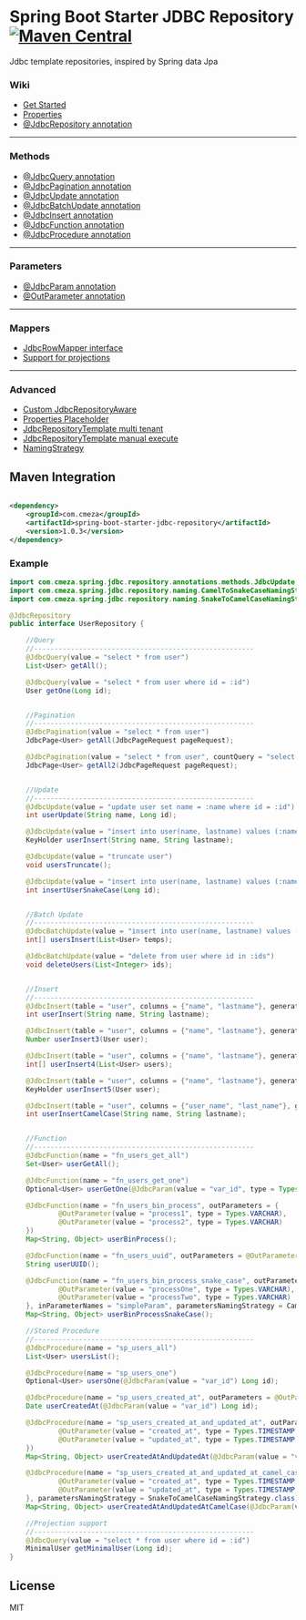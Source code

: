 # Spring Boot Starter JDBC Repository [![Maven Central](https://maven-badges.herokuapp.com/maven-central/com.cmeza/spring-boot-starter-jdbc-repository/badge.svg)](https://maven-badges.herokuapp.com/maven-central/com.cmeza/spring-boot-starter-jdbc-repository)

Jdbc template repositories, inspired by Spring data Jpa

### Wiki ##

* [Get Started](https://github.com/cmeza20/spring-boot-starter-jdbc-repository/wiki/Get-Started)
* [Properties](https://github.com/cmeza20/spring-boot-starter-jdbc-repository/wiki/Properties)
* [@JdbcRepository annotation](https://github.com/cmeza20/spring-boot-starter-jdbc-repository/wiki/@JdbcRepository-annotation)

***

### Methods
* [@JdbcQuery annotation](https://github.com/cmeza20/spring-boot-starter-jdbc-repository/wiki/@JdbcQuery-annotation)
* [@JdbcPagination annotation](https://github.com/cmeza20/spring-boot-starter-jdbc-repository/wiki/@JdbcPagination-annotation)
* [@JdbcUpdate annotation](https://github.com/cmeza20/spring-boot-starter-jdbc-repository/wiki/@JdbcUpdate-annotation)
* [@JdbcBatchUpdate annotation](https://github.com/cmeza20/spring-boot-starter-jdbc-repository/wiki/@JdbcBatchUpdate-annotation)
* [@JdbcInsert annotation](https://github.com/cmeza20/spring-boot-starter-jdbc-repository/wiki/@JdbcInsert-annotation)
* [@JdbcFunction annotation](https://github.com/cmeza20/spring-boot-starter-jdbc-repository/wiki/@JdbcFunction-annotation)
* [@JdbcProcedure annotation](https://github.com/cmeza20/spring-boot-starter-jdbc-repository/wiki/@JdbcProcedure-annotation)

***

### Parameters
* [@JdbcParam annotation](https://github.com/cmeza20/spring-boot-starter-jdbc-repository/wiki/@JdbcParam-annotation)
* [@OutParameter annotation](https://github.com/cmeza20/spring-boot-starter-jdbc-repository/wiki/@OutParameter-annotation)

***
### Mappers
* [JdbcRowMapper interface](https://github.com/cmeza20/spring-boot-starter-jdbc-repository/wiki/JdbcRowMapper)
* [Support for projections](https://github.com/cmeza20/spring-boot-starter-jdbc-repository/wiki/projections-support)

***
### Advanced
* [Custom JdbcRepositoryAware](https://github.com/cmeza20/spring-boot-starter-jdbc-repository/wiki/JdbcRepositoryAware)
* [Properties Placeholder](https://github.com/cmeza20/spring-boot-starter-jdbc-repository/wiki/Properties-Placeholder)
* [JdbcRepositoryTemplate multi tenant](https://github.com/cmeza20/spring-boot-starter-jdbc-repository/wiki/JdbcRepositoryTemplate-multi-tenant)
* [JdbcRepositoryTemplate manual execute](https://github.com/cmeza20/spring-boot-starter-jdbc-repository/wiki/JdbcRepositoryTemplate)
* [NamingStrategy](https://github.com/cmeza20/spring-boot-starter-jdbc-repository/wiki/NamingStrategy)


## Maven Integration ##

```xml

<dependency>
    <groupId>com.cmeza</groupId>
    <artifactId>spring-boot-starter-jdbc-repository</artifactId>
    <version>1.0.3</version>
</dependency>
```

### Example

```java
import com.cmeza.spring.jdbc.repository.annotations.methods.JdbcUpdate;
import com.cmeza.spring.jdbc.repository.naming.CamelToSnakeCaseNamingStrategy;
import com.cmeza.spring.jdbc.repository.naming.SnakeToCamelCaseNamingStrategy;

@JdbcRepository
public interface UserRepository {

    //Query
    //------------------------------------------------------
    @JdbcQuery(value = "select * from user")
    List<User> getAll();

    @JdbcQuery(value = "select * from user where id = :id")
    User getOne(Long id);


    //Pagination
    //------------------------------------------------------
    @JdbcPagination(value = "select * from user")
    JdbcPage<User> getAll(JdbcPageRequest pageRequest);

    @JdbcPagination(value = "select * from user", countQuery = "select count(1) from user")
    JdbcPage<User> getAll2(JdbcPageRequest pageRequest);


    //Update
    //------------------------------------------------------
    @JdbcUpdate(value = "update user set name = :name where id = :id")
    int userUpdate(String name, Long id);

    @JdbcUpdate(value = "insert into user(name, lastname) values (:name, :lastname)", keyColumnNames = "id")
    KeyHolder userInsert(String name, String lastname);

    @JdbcUpdate(value = "truncate user")
    void usersTruncate();

    @JdbcUpdate(value = "insert into user(name, lastname) values (:name, :lastname)", keyColumnNames = "userId", columnsNamingStrategy = CamelToSnakeCaseNamingStrategy.class)
    int insertUserSnakeCase(Long id);


    //Batch Update
    //------------------------------------------------------
    @JdbcBatchUpdate(value = "insert into user(name, lastname) values (:name, :lastname)")
    int[] usersInsert(List<User> temps);

    @JdbcBatchUpdate(value = "delete from user where id in :ids")
    void deleteUsers(List<Integer> ids);


    //Insert
    //------------------------------------------------------
    @JdbcInsert(table = "user", columns = {"name", "lastname"}, generatedKeyColumns = "id")
    int userInsert(String name, String lastname);

    @JdbcInsert(table = "user", columns = {"name", "lastname"}, generatedKeyColumns = "id")
    Number userInsert3(User user);

    @JdbcInsert(table = "user", columns = {"name", "lastname"}, generatedKeyColumns = "id")
    int[] userInsert4(List<User> users);

    @JdbcInsert(table = "user", columns = {"name", "lastname"}, generatedKeyColumns = "id")
    KeyHolder userInsert5(User user);

    @JdbcInsert(table = "user", columns = {"user_name", "last_name"}, generatedKeyColumns = "user_id", columnsNamingStrategy = SnakeToCamelCaseNamingStrategy.class)
    int userInsertCamelCase(String name, String lastname);


    //Function
    //------------------------------------------------------
    @JdbcFunction(name = "fn_users_get_all")
    Set<User> userGetAll();

    @JdbcFunction(name = "fn_users_get_one")
    Optional<User> userGetOne(@JdbcParam(value = "var_id", type = Types.INTEGER) Long id);

    @JdbcFunction(name = "fn_users_bin_process", outParameters = {
            @OutParameter(value = "process1", type = Types.VARCHAR),
            @OutParameter(value = "process2", type = Types.VARCHAR)
    })
    Map<String, Object> userBinProcess();

    @JdbcFunction(name = "fn_users_uuid", outParameters = @OutParameter(value = "result", type = Types.VARCHAR))
    String userUUID();

    @JdbcFunction(name = "fn_users_bin_process_snake_case", outParameters = {
            @OutParameter(value = "processOne", type = Types.VARCHAR),
            @OutParameter(value = "processTwo", type = Types.VARCHAR)
    }, inParameterNames = "simpleParam", parametersNamingStrategy = CamelToSnakeCaseNamingStrategy.class)
    Map<String, Object> userBinProcessSnakeCase();

    //Stored Procedure
    //------------------------------------------------------
    @JdbcProcedure(name = "sp_users_all")
    List<User> usersList();

    @JdbcProcedure(name = "sp_users_one")
    Optional<User> usersOne(@JdbcParam(value = "var_id") Long id);

    @JdbcProcedure(name = "sp_users_created_at", outParameters = @OutParameter(value = "created_at", type = Types.TIMESTAMP, order = 2))
    Date userCreatedAt(@JdbcParam(value = "var_id") Long id);

    @JdbcProcedure(name = "sp_users_created_at_and_updated_at", outParameters = {
            @OutParameter(value = "created_at", type = Types.TIMESTAMP, order = 2),
            @OutParameter(value = "updated_at", type = Types.TIMESTAMP, order = 3)
    })
    Map<String, Object> userCreatedAtAndUpdatedAt(@JdbcParam(value = "var_id") Long id);

    @JdbcProcedure(name = "sp_users_created_at_and_updated_at_camel_case", outParameters = {
            @OutParameter(value = "created_at", type = Types.TIMESTAMP, order = 2),
            @OutParameter(value = "updated_at", type = Types.TIMESTAMP, order = 3)
    }, parametersNamingStrategy = SnakeToCamelCaseNamingStrategy.class)
    Map<String, Object> userCreatedAtAndUpdatedAtCamelCase(@JdbcParam(value = "var_id") Long id);

    //Projection support
    //------------------------------------------------------
    @JdbcQuery(value = "select * from user where id = :id")
    MinimalUser getMinimalUser(Long id);
}
```

License
----

MIT
